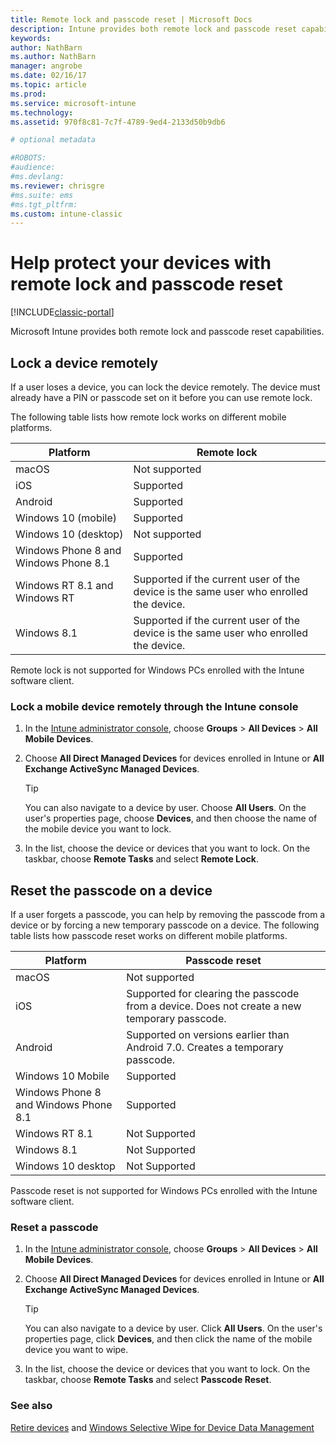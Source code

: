 ```yaml
---
title: Remote lock and passcode reset | Microsoft Docs
description: Intune provides both remote lock and passcode reset capabilities.
keywords:
author: NathBarnms.author: NathBarn
manager: angrobe
ms.date: 02/16/17
ms.topic: article
ms.prod:
ms.service: microsoft-intune
ms.technology:
ms.assetid: 970f8c81-7c7f-4789-9ed4-2133d50b9db6

# optional metadata

#ROBOTS:
#audience:
#ms.devlang:
ms.reviewer: chrisgre
#ms.suite: ems
#ms.tgt_pltfrm:
ms.custom: intune-classic
---
```

# Help protect your devices with remote lock and passcode reset

[!INCLUDE[classic-portal](../includes/classic-portal.md)]

Microsoft Intune provides both remote lock and passcode reset capabilities.

## Lock a device remotely
If a user loses a device, you can lock the device remotely. The device must already have a PIN or passcode set on it before you can use remote lock.

The following table lists how remote lock works on different mobile platforms.

|Platform|Remote lock|
|------------|---------------|
|macOS|Not supported|
|iOS|Supported|
|Android|Supported|
|Windows 10 (mobile)|Supported|
|Windows 10 (desktop)|Not supported|
|Windows Phone 8 and Windows Phone 8.1|Supported|
|Windows RT 8.1 and Windows RT|Supported if the current user of the device is the same user who enrolled the device.|
|Windows 8.1|Supported if the current user of the device is the same user who enrolled the device.|

Remote lock is not supported for Windows PCs enrolled with the Intune software client.

### Lock a mobile device remotely through the Intune console

1.  In the [Intune administrator console](https://manage.microsoft.com/), choose **Groups** &gt; **All Devices** &gt; **All Mobile Devices**.

2.  Choose **All Direct Managed Devices** for devices enrolled in Intune or **All Exchange ActiveSync Managed Devices**.

    > [!TIP]
    > You can also navigate to a device by user. Choose **All Users**. On the user's properties page, choose **Devices**, and then choose the name of the mobile device you want to lock.

3.  In the list, choose the device or devices that you want to lock. On the taskbar, choose **Remote Tasks** and select **Remote Lock**.

## Reset the passcode on a device
If a user forgets a passcode, you can help by removing the passcode from a device or by forcing a new temporary passcode on a device. The following table lists how passcode reset works on different mobile platforms.

|Platform|Passcode reset|
|------------|------------------|
|macOS|Not supported|
|iOS|Supported for clearing the passcode from a device. Does not create a new temporary passcode.|
|Android|Supported on versions earlier than Android 7.0. Creates a temporary passcode.|
|Windows 10 Mobile|Supported|
|Windows Phone 8 and Windows Phone 8.1|Supported|
|Windows RT 8.1|Not Supported|
|Windows 8.1|Not Supported|
|Windows 10 desktop|Not Supported|

Passcode reset is not supported for Windows PCs enrolled with the Intune software client.

### Reset a passcode

1.  In the [Intune administrator console](https://manage.microsoft.com/), choose **Groups** &gt; **All Devices** &gt; **All Mobile Devices**.

2.  Choose **All Direct Managed Devices** for devices enrolled in Intune or **All Exchange ActiveSync Managed Devices**.

    > [!TIP]
    > You can also navigate to a device by user. Click **All Users**. On the user's properties page, click **Devices**, and then click the name of the mobile device you want to wipe.

3.  In the list, choose the device or devices that you want to lock. On the taskbar, choose **Remote Tasks** and select **Passcode Reset**.


### See also
[Retire devices](retire-devices-from-microsoft-intune-management.md) and
[Windows Selective Wipe for Device Data Management](http://technet.microsoft.com/library/dn486874.aspx)
